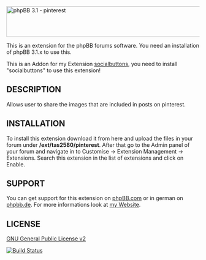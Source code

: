 <img src="https://tas2580.net/downloads/phpbb-pinterest/image.png" width="600" height="80" alt="phpBB 3.1 - pinterest" />

This is an extension for the phpBB forums software. You need an installation of phpBB 3.1.x to use this.

This is an Addon for my Extension <a href="https://github.com/tas2580/socialbuttons">socialbuttons</a>, you need to install "socialbuttons" to use this extension!

DESCRIPTION
-------
Allows user to share the images that are included in posts on pinterest.

INSTALLATION
----------
To install this extension download it from here and upload the files in your forum under <b>/ext/tas2580/pinterest</b>.
After that go to the Admin panel of your forum and navigate in to Customise -> Extension Management -> Extensions. Search this extension in the list of extensions and click on Enable.


SUPPORT
-------
You can get support for this extension on <a href="https://www.phpbb.com/community/viewtopic.php?f=456&t=2346906">phpBB.com</a>
or in german on <a href="https://www.phpbb.de/community/viewtopic.php?f=149&t=236071">phpbb.de</a>. For more informations look at
<a href="https://tas2580.net/downloads/phpbb-social-media-buttons/">my Website</a>.

LICENSE
-------
<a href="http://opensource.org/licenses/gpl-2.0.php">GNU General Public License v2</a>

[![Build Status](https://travis-ci.org/tas2580/pinterest.svg?branch=master)](https://travis-ci.org/tas2580/pinterest)
